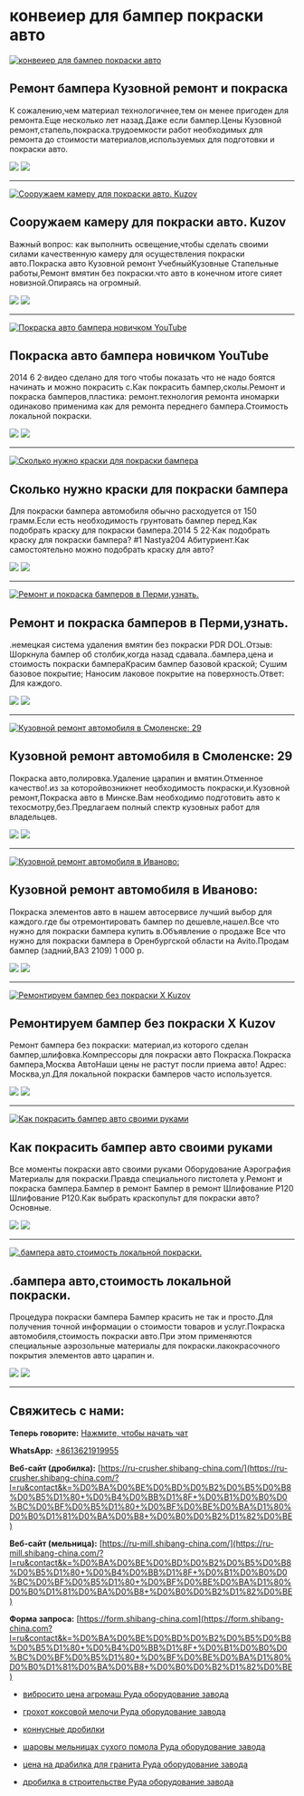 # конвеиер для бампер покраски авто

<a href="https://swt.shibang-china.com/?l=ru&img&k=%D0%BA%D0%BE%D0%BD%D0%B2%D0%B5%D0%B8%D0%B5%D1%80+%D0%B4%D0%BB%D1%8F+%D0%B1%D0%B0%D0%BC%D0%BF%D0%B5%D1%80+%D0%BF%D0%BE%D0%BA%D1%80%D0%B0%D1%81%D0%BA%D0%B8+%D0%B0%D0%B2%D1%82%D0%BE" target="_blank">![конвеиер для бампер покраски авто](http://static.shibang-china.com/all-800x300/237.jpg)</a>

## Ремонт бампера Кузовной ремонт и покраска
К сожалению,чем материал технологичнее,тем он менее пригоден для ремонта.Еще несколько лет назад.Даже если бампер.Цены Кузовной ремонт,стапель,покраска.трудоемкости работ необходимых для ремонта до стоимости материалов,используемых для подготовки и покраски авто.


<a href="https://whatsapp.shibangsoft.com/WhatsApp.php" target="_blank" title="WhatsApp">![](http://static.shibang-china.com/icon/whatsapp.png)</a> <a href="https://swt.shibang-china.com/?l=ru&icon&k=%D0%BA%D0%BE%D0%BD%D0%B2%D0%B5%D0%B8%D0%B5%D1%80+%D0%B4%D0%BB%D1%8F+%D0%B1%D0%B0%D0%BC%D0%BF%D0%B5%D1%80+%D0%BF%D0%BE%D0%BA%D1%80%D0%B0%D1%81%D0%BA%D0%B8+%D0%B0%D0%B2%D1%82%D0%BE" target="_blank">![](http://static.shibang-china.com/icon/chat-ru.png)</a>

---

<a href="https://swt.shibang-china.com/?l=ru&img&k=%D0%BA%D0%BE%D0%BD%D0%B2%D0%B5%D0%B8%D0%B5%D1%80+%D0%B4%D0%BB%D1%8F+%D0%B1%D0%B0%D0%BC%D0%BF%D0%B5%D1%80+%D0%BF%D0%BE%D0%BA%D1%80%D0%B0%D1%81%D0%BA%D0%B8+%D0%B0%D0%B2%D1%82%D0%BE" target="_blank">![Сооружаем камеру для покраски авто. Kuzov](http://static.shibang-china.com/all-800x300/363.jpg)</a>

## Сооружаем камеру для покраски авто. Kuzov
Важный вопрос: как выполнить освещение,чтобы сделать своими силами качественную камеру для осуществления покраски авто.Покраска авто Кузовной ремонт УчебныйКузовные Стапельные работы,Ремонт вмятин без покраски.что авто в конечном итоге сияет новизной.Опираясь на огромный.


<a href="https://whatsapp.shibangsoft.com/WhatsApp.php" target="_blank" title="WhatsApp">![](http://static.shibang-china.com/icon/whatsapp.png)</a> <a href="https://swt.shibang-china.com/?l=ru&icon&k=%D0%BA%D0%BE%D0%BD%D0%B2%D0%B5%D0%B8%D0%B5%D1%80+%D0%B4%D0%BB%D1%8F+%D0%B1%D0%B0%D0%BC%D0%BF%D0%B5%D1%80+%D0%BF%D0%BE%D0%BA%D1%80%D0%B0%D1%81%D0%BA%D0%B8+%D0%B0%D0%B2%D1%82%D0%BE" target="_blank">![](http://static.shibang-china.com/icon/chat-ru.png)</a>

---

<a href="https://swt.shibang-china.com/?l=ru&img&k=%D0%BA%D0%BE%D0%BD%D0%B2%D0%B5%D0%B8%D0%B5%D1%80+%D0%B4%D0%BB%D1%8F+%D0%B1%D0%B0%D0%BC%D0%BF%D0%B5%D1%80+%D0%BF%D0%BE%D0%BA%D1%80%D0%B0%D1%81%D0%BA%D0%B8+%D0%B0%D0%B2%D1%82%D0%BE" target="_blank">![Покраска авто бампера новичком YouTube](http://static.shibang-china.com/all-800x300/1212.jpg)</a>

## Покраска авто бампера новичком YouTube
2014 6 2·видео сделано для того чтобы показать что не надо боятся начинать и можно покрасить с.Как покрасить бампер,сколы.Ремонт и покраска бамперов,пластика: ремонт.технология ремонта иномарки одинаково применима как для ремонта переднего бампера.Стоимость локальной покраски.


<a href="https://whatsapp.shibangsoft.com/WhatsApp.php" target="_blank" title="WhatsApp">![](http://static.shibang-china.com/icon/whatsapp.png)</a> <a href="https://swt.shibang-china.com/?l=ru&icon&k=%D0%BA%D0%BE%D0%BD%D0%B2%D0%B5%D0%B8%D0%B5%D1%80+%D0%B4%D0%BB%D1%8F+%D0%B1%D0%B0%D0%BC%D0%BF%D0%B5%D1%80+%D0%BF%D0%BE%D0%BA%D1%80%D0%B0%D1%81%D0%BA%D0%B8+%D0%B0%D0%B2%D1%82%D0%BE" target="_blank">![](http://static.shibang-china.com/icon/chat-ru.png)</a>

---

<a href="https://swt.shibang-china.com/?l=ru&img&k=%D0%BA%D0%BE%D0%BD%D0%B2%D0%B5%D0%B8%D0%B5%D1%80+%D0%B4%D0%BB%D1%8F+%D0%B1%D0%B0%D0%BC%D0%BF%D0%B5%D1%80+%D0%BF%D0%BE%D0%BA%D1%80%D0%B0%D1%81%D0%BA%D0%B8+%D0%B0%D0%B2%D1%82%D0%BE" target="_blank">![Сколько нужно краски для покраски бампера](http://static.shibang-china.com/all-800x300/266.jpg)</a>

## Сколько нужно краски для покраски бампера
Для покраски бампера автомобиля обычно расходуется от 150 грамм.Если есть необходимость грунтовать бампер перед.Как подобрать краску для покраски бампера.2014 5 22·Как подобрать краску для покраски бампера? #1 Nastya204 Абитуриент.Как самостоятельно можно подобрать краску для авто?


<a href="https://whatsapp.shibangsoft.com/WhatsApp.php" target="_blank" title="WhatsApp">![](http://static.shibang-china.com/icon/whatsapp.png)</a> <a href="https://swt.shibang-china.com/?l=ru&icon&k=%D0%BA%D0%BE%D0%BD%D0%B2%D0%B5%D0%B8%D0%B5%D1%80+%D0%B4%D0%BB%D1%8F+%D0%B1%D0%B0%D0%BC%D0%BF%D0%B5%D1%80+%D0%BF%D0%BE%D0%BA%D1%80%D0%B0%D1%81%D0%BA%D0%B8+%D0%B0%D0%B2%D1%82%D0%BE" target="_blank">![](http://static.shibang-china.com/icon/chat-ru.png)</a>

---

<a href="https://swt.shibang-china.com/?l=ru&img&k=%D0%BA%D0%BE%D0%BD%D0%B2%D0%B5%D0%B8%D0%B5%D1%80+%D0%B4%D0%BB%D1%8F+%D0%B1%D0%B0%D0%BC%D0%BF%D0%B5%D1%80+%D0%BF%D0%BE%D0%BA%D1%80%D0%B0%D1%81%D0%BA%D0%B8+%D0%B0%D0%B2%D1%82%D0%BE" target="_blank">![Ремонт и покраска бамперов в Перми,узнать.](http://static.shibang-china.com/all-800x300/935.jpg)</a>

## Ремонт и покраска бамперов в Перми,узнать.
.немецкая система удаления вмятин без покраски PDR DOL.Отзыв: Шоркнула бампер об столбик,когда назад сдавала..бампера,цена и стоимость покраски бампераКрасим бампер базовой краской; Сушим базовое покрытие; Наносим лаковое покрытие на поверхность.Ответ: Для каждого.


<a href="https://whatsapp.shibangsoft.com/WhatsApp.php" target="_blank" title="WhatsApp">![](http://static.shibang-china.com/icon/whatsapp.png)</a> <a href="https://swt.shibang-china.com/?l=ru&icon&k=%D0%BA%D0%BE%D0%BD%D0%B2%D0%B5%D0%B8%D0%B5%D1%80+%D0%B4%D0%BB%D1%8F+%D0%B1%D0%B0%D0%BC%D0%BF%D0%B5%D1%80+%D0%BF%D0%BE%D0%BA%D1%80%D0%B0%D1%81%D0%BA%D0%B8+%D0%B0%D0%B2%D1%82%D0%BE" target="_blank">![](http://static.shibang-china.com/icon/chat-ru.png)</a>

---

<a href="https://swt.shibang-china.com/?l=ru&img&k=%D0%BA%D0%BE%D0%BD%D0%B2%D0%B5%D0%B8%D0%B5%D1%80+%D0%B4%D0%BB%D1%8F+%D0%B1%D0%B0%D0%BC%D0%BF%D0%B5%D1%80+%D0%BF%D0%BE%D0%BA%D1%80%D0%B0%D1%81%D0%BA%D0%B8+%D0%B0%D0%B2%D1%82%D0%BE" target="_blank">![Кузовной ремонт автомобиля в Смоленске: 29](http://static.shibang-china.com/all-800x300/721.jpg)</a>

## Кузовной ремонт автомобиля в Смоленске: 29
Покраска авто,полировка.Удаление царапин и вмятин.Отменное качество!.из за которойвозникнет необходимость покраски,и.Кузовной ремонт,Покраска авто в Минске.Вам необходимо подготовить авто к техосмотру,без.Предлагаем полный спектр кузовных работ для владельцев.


<a href="https://whatsapp.shibangsoft.com/WhatsApp.php" target="_blank" title="WhatsApp">![](http://static.shibang-china.com/icon/whatsapp.png)</a> <a href="https://swt.shibang-china.com/?l=ru&icon&k=%D0%BA%D0%BE%D0%BD%D0%B2%D0%B5%D0%B8%D0%B5%D1%80+%D0%B4%D0%BB%D1%8F+%D0%B1%D0%B0%D0%BC%D0%BF%D0%B5%D1%80+%D0%BF%D0%BE%D0%BA%D1%80%D0%B0%D1%81%D0%BA%D0%B8+%D0%B0%D0%B2%D1%82%D0%BE" target="_blank">![](http://static.shibang-china.com/icon/chat-ru.png)</a>

---

<a href="https://swt.shibang-china.com/?l=ru&img&k=%D0%BA%D0%BE%D0%BD%D0%B2%D0%B5%D0%B8%D0%B5%D1%80+%D0%B4%D0%BB%D1%8F+%D0%B1%D0%B0%D0%BC%D0%BF%D0%B5%D1%80+%D0%BF%D0%BE%D0%BA%D1%80%D0%B0%D1%81%D0%BA%D0%B8+%D0%B0%D0%B2%D1%82%D0%BE" target="_blank">![Кузовной ремонт автомобиля в Иваново:](http://static.shibang-china.com/all-800x300/1523.jpg)</a>

## Кузовной ремонт автомобиля в Иваново:
Покраска элементов авто в нашем автосервисе лучший выбор для каждого.где бы отремонтировать бампер по дешевле,нашел.Все что нужно для покраски бампера купить в.Объявление о продаже Все что нужно для покраски бампера в Оренбургской области на Avito.Продам бампер (задний,ВАЗ 2109) 1 000 р.


<a href="https://whatsapp.shibangsoft.com/WhatsApp.php" target="_blank" title="WhatsApp">![](http://static.shibang-china.com/icon/whatsapp.png)</a> <a href="https://swt.shibang-china.com/?l=ru&icon&k=%D0%BA%D0%BE%D0%BD%D0%B2%D0%B5%D0%B8%D0%B5%D1%80+%D0%B4%D0%BB%D1%8F+%D0%B1%D0%B0%D0%BC%D0%BF%D0%B5%D1%80+%D0%BF%D0%BE%D0%BA%D1%80%D0%B0%D1%81%D0%BA%D0%B8+%D0%B0%D0%B2%D1%82%D0%BE" target="_blank">![](http://static.shibang-china.com/icon/chat-ru.png)</a>

---

<a href="https://swt.shibang-china.com/?l=ru&img&k=%D0%BA%D0%BE%D0%BD%D0%B2%D0%B5%D0%B8%D0%B5%D1%80+%D0%B4%D0%BB%D1%8F+%D0%B1%D0%B0%D0%BC%D0%BF%D0%B5%D1%80+%D0%BF%D0%BE%D0%BA%D1%80%D0%B0%D1%81%D0%BA%D0%B8+%D0%B0%D0%B2%D1%82%D0%BE" target="_blank">![Ремонтируем бампер без покраски X Kuzov](http://static.shibang-china.com/all-800x300/283.jpg)</a>

## Ремонтируем бампер без покраски X Kuzov
Ремонт бампера без покраски: материал,из которого сделан бампер,шлифовка.Компрессоры для покраски авто Покраска.Покраска бампера,Москва АвтоНаши цены не растут посли приема авто! Адрес: Москва,ул.Для локальной покраски бамперов часто используется.


<a href="https://whatsapp.shibangsoft.com/WhatsApp.php" target="_blank" title="WhatsApp">![](http://static.shibang-china.com/icon/whatsapp.png)</a> <a href="https://swt.shibang-china.com/?l=ru&icon&k=%D0%BA%D0%BE%D0%BD%D0%B2%D0%B5%D0%B8%D0%B5%D1%80+%D0%B4%D0%BB%D1%8F+%D0%B1%D0%B0%D0%BC%D0%BF%D0%B5%D1%80+%D0%BF%D0%BE%D0%BA%D1%80%D0%B0%D1%81%D0%BA%D0%B8+%D0%B0%D0%B2%D1%82%D0%BE" target="_blank">![](http://static.shibang-china.com/icon/chat-ru.png)</a>

---

<a href="https://swt.shibang-china.com/?l=ru&img&k=%D0%BA%D0%BE%D0%BD%D0%B2%D0%B5%D0%B8%D0%B5%D1%80+%D0%B4%D0%BB%D1%8F+%D0%B1%D0%B0%D0%BC%D0%BF%D0%B5%D1%80+%D0%BF%D0%BE%D0%BA%D1%80%D0%B0%D1%81%D0%BA%D0%B8+%D0%B0%D0%B2%D1%82%D0%BE" target="_blank">![Как покрасить бампер авто своими руками](http://static.shibang-china.com/all-800x300/633.jpg)</a>

## Как покрасить бампер авто своими руками
Все моменты покраски авто своими руками Оборудование Аэрография Материалы для покраски.Правда специального пистолета у.Ремонт и покраска бампера.Бампер в ремонт Бампер в ремонт Шлифование Р120 Шлифование Р120.Как выбрать краскопульт для покраски авто? Основные.


<a href="https://whatsapp.shibangsoft.com/WhatsApp.php" target="_blank" title="WhatsApp">![](http://static.shibang-china.com/icon/whatsapp.png)</a> <a href="https://swt.shibang-china.com/?l=ru&icon&k=%D0%BA%D0%BE%D0%BD%D0%B2%D0%B5%D0%B8%D0%B5%D1%80+%D0%B4%D0%BB%D1%8F+%D0%B1%D0%B0%D0%BC%D0%BF%D0%B5%D1%80+%D0%BF%D0%BE%D0%BA%D1%80%D0%B0%D1%81%D0%BA%D0%B8+%D0%B0%D0%B2%D1%82%D0%BE" target="_blank">![](http://static.shibang-china.com/icon/chat-ru.png)</a>

---

<a href="https://swt.shibang-china.com/?l=ru&img&k=%D0%BA%D0%BE%D0%BD%D0%B2%D0%B5%D0%B8%D0%B5%D1%80+%D0%B4%D0%BB%D1%8F+%D0%B1%D0%B0%D0%BC%D0%BF%D0%B5%D1%80+%D0%BF%D0%BE%D0%BA%D1%80%D0%B0%D1%81%D0%BA%D0%B8+%D0%B0%D0%B2%D1%82%D0%BE" target="_blank">![.бампера авто,стоимость локальной покраски.](http://static.shibang-china.com/all-800x300/232.jpg)</a>

## .бампера авто,стоимость локальной покраски.
Процедура покраски бампера Бампер красить не так и просто.Для получения точной информации о стоимости товаров и услуг.Покраска автомобиля,стоимость покраски авто.При этом применяются специальные аэрозольные материалы для покраски.лакокрасочного покрытия элементов авто царапин и.


<a href="https://whatsapp.shibangsoft.com/WhatsApp.php" target="_blank" title="WhatsApp">![](http://static.shibang-china.com/icon/whatsapp.png)</a> <a href="https://swt.shibang-china.com/?l=ru&icon&k=%D0%BA%D0%BE%D0%BD%D0%B2%D0%B5%D0%B8%D0%B5%D1%80+%D0%B4%D0%BB%D1%8F+%D0%B1%D0%B0%D0%BC%D0%BF%D0%B5%D1%80+%D0%BF%D0%BE%D0%BA%D1%80%D0%B0%D1%81%D0%BA%D0%B8+%D0%B0%D0%B2%D1%82%D0%BE" target="_blank">![](http://static.shibang-china.com/icon/chat-ru.png)</a>

---
## Свяжитесь с нами:

**Теперь говорите:** [Нажмите, чтобы начать чат](https://swt.shibang-china.com?l=ru&contact&k=%D0%BA%D0%BE%D0%BD%D0%B2%D0%B5%D0%B8%D0%B5%D1%80+%D0%B4%D0%BB%D1%8F+%D0%B1%D0%B0%D0%BC%D0%BF%D0%B5%D1%80+%D0%BF%D0%BE%D0%BA%D1%80%D0%B0%D1%81%D0%BA%D0%B8+%D0%B0%D0%B2%D1%82%D0%BE)

**WhatsApp:**  [+8613621919955](https://whatsapp.shibangsoft.com/WhatsApp.php)

**Веб-сайт (дробилка):** [https://ru-crusher.shibang-china.com/](https://ru-crusher.shibang-china.com/?l=ru&contact&k=%D0%BA%D0%BE%D0%BD%D0%B2%D0%B5%D0%B8%D0%B5%D1%80+%D0%B4%D0%BB%D1%8F+%D0%B1%D0%B0%D0%BC%D0%BF%D0%B5%D1%80+%D0%BF%D0%BE%D0%BA%D1%80%D0%B0%D1%81%D0%BA%D0%B8+%D0%B0%D0%B2%D1%82%D0%BE)

**Веб-сайт (мельница):** [https://ru-mill.shibang-china.com/](https://ru-mill.shibang-china.com/?l=ru&contact&k=%D0%BA%D0%BE%D0%BD%D0%B2%D0%B5%D0%B8%D0%B5%D1%80+%D0%B4%D0%BB%D1%8F+%D0%B1%D0%B0%D0%BC%D0%BF%D0%B5%D1%80+%D0%BF%D0%BE%D0%BA%D1%80%D0%B0%D1%81%D0%BA%D0%B8+%D0%B0%D0%B2%D1%82%D0%BE)

**Форма запроса:** [https://form.shibang-china.com](https://form.shibang-china.com?l=ru&contact&k=%D0%BA%D0%BE%D0%BD%D0%B2%D0%B5%D0%B8%D0%B5%D1%80+%D0%B4%D0%BB%D1%8F+%D0%B1%D0%B0%D0%BC%D0%BF%D0%B5%D1%80+%D0%BF%D0%BE%D0%BA%D1%80%D0%B0%D1%81%D0%BA%D0%B8+%D0%B0%D0%B2%D1%82%D0%BE)

* [вибросито цена агромаш Руда оборудование завода](../100/%D0%B2%D0%B8%D0%B1%D1%80%D0%BE%D1%81%D0%B8%D1%82%D0%BE%20%D1%86%D0%B5%D0%BD%D0%B0%20%D0%B0%D0%B3%D1%80%D0%BE%D0%BC%D0%B0%D1%88%20%D0%A0%D1%83%D0%B4%D0%B0%20%D0%BE%D0%B1%D0%BE%D1%80%D1%83%D0%B4%D0%BE%D0%B2%D0%B0%D0%BD%D0%B8%D0%B5%20%D0%B7%D0%B0%D0%B2%D0%BE%D0%B4%D0%B0.md)

* [грохот коксовой мелочи Руда оборудование завода](../97/%D0%B3%D1%80%D0%BE%D1%85%D0%BE%D1%82%20%D0%BA%D0%BE%D0%BA%D1%81%D0%BE%D0%B2%D0%BE%D0%B9%20%D0%BC%D0%B5%D0%BB%D0%BE%D1%87%D0%B8%20%D0%A0%D1%83%D0%B4%D0%B0%20%D0%BE%D0%B1%D0%BE%D1%80%D1%83%D0%B4%D0%BE%D0%B2%D0%B0%D0%BD%D0%B8%D0%B5%20%D0%B7%D0%B0%D0%B2%D0%BE%D0%B4%D0%B0.md)

* [коннусные дробилки](../105/%D0%BA%D0%BE%D0%BD%D0%BD%D1%83%D1%81%D0%BD%D1%8B%D0%B5%20%D0%B4%D1%80%D0%BE%D0%B1%D0%B8%D0%BB%D0%BA%D0%B8.md)

* [шаровы мельницах сухого помола Руда оборудование завода](../100/%D1%88%D0%B0%D1%80%D0%BE%D0%B2%D1%8B%20%D0%BC%D0%B5%D0%BB%D1%8C%D0%BD%D0%B8%D1%86%D0%B0%D1%85%20%D1%81%D1%83%D1%85%D0%BE%D0%B3%D0%BE%20%D0%BF%D0%BE%D0%BC%D0%BE%D0%BB%D0%B0%20%D0%A0%D1%83%D0%B4%D0%B0%20%D0%BE%D0%B1%D0%BE%D1%80%D1%83%D0%B4%D0%BE%D0%B2%D0%B0%D0%BD%D0%B8%D0%B5%20%D0%B7%D0%B0%D0%B2%D0%BE%D0%B4%D0%B0.md)

* [цена на драбилка для гранита Руда оборудование завода](../96/%D1%86%D0%B5%D0%BD%D0%B0%20%D0%BD%D0%B0%20%D0%B4%D1%80%D0%B0%D0%B1%D0%B8%D0%BB%D0%BA%D0%B0%20%D0%B4%D0%BB%D1%8F%20%D0%B3%D1%80%D0%B0%D0%BD%D0%B8%D1%82%D0%B0%20%D0%A0%D1%83%D0%B4%D0%B0%20%D0%BE%D0%B1%D0%BE%D1%80%D1%83%D0%B4%D0%BE%D0%B2%D0%B0%D0%BD%D0%B8%D0%B5%20%D0%B7%D0%B0%D0%B2%D0%BE%D0%B4%D0%B0.md)

* [дробилка в строительстве Руда оборудование завода](../102/%D0%B4%D1%80%D0%BE%D0%B1%D0%B8%D0%BB%D0%BA%D0%B0%20%D0%B2%20%D1%81%D1%82%D1%80%D0%BE%D0%B8%D1%82%D0%B5%D0%BB%D1%8C%D1%81%D1%82%D0%B2%D0%B5%20%D0%A0%D1%83%D0%B4%D0%B0%20%D0%BE%D0%B1%D0%BE%D1%80%D1%83%D0%B4%D0%BE%D0%B2%D0%B0%D0%BD%D0%B8%D0%B5%20%D0%B7%D0%B0%D0%B2%D0%BE%D0%B4%D0%B0.md)